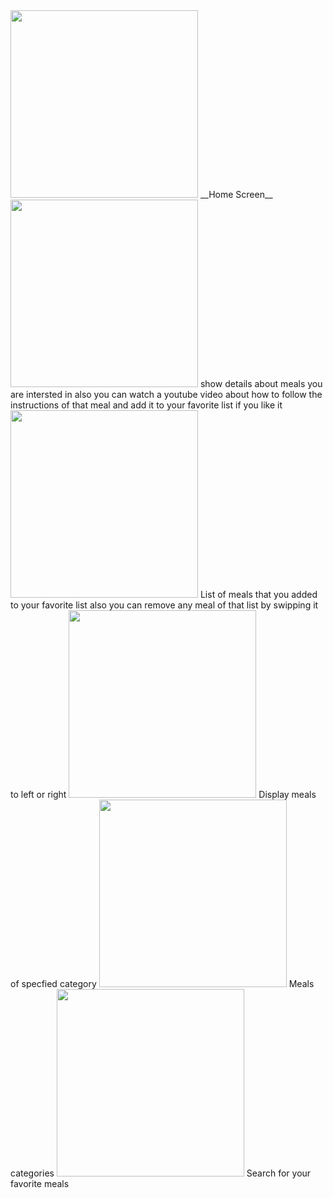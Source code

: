 <img src="https://i.imgur.com/8KqAE7Q.png" width="300">
__Home Screen__

<img src="https://i.imgur.com/kdKJJZl.png" width="300">
show details about meals you are intersted in also you can watch a youtube video about how to follow the instructions of that meal and add it to your favorite list if you like it 


<img src="https://i.imgur.com/wTLug6I.png" width="300">
List of meals that you added to your favorite list also you can remove any meal of that list by swipping it to left or right

<img src="https://i.imgur.com/JOEgMRh.png" width="300">
Display meals of specfied category  


<img src="https://i.imgur.com/OSKANuF.png" width="300">
Meals categories 

<img src="https://i.imgur.com/sh4hFTr.png" width="300">
Search for your favorite meals



